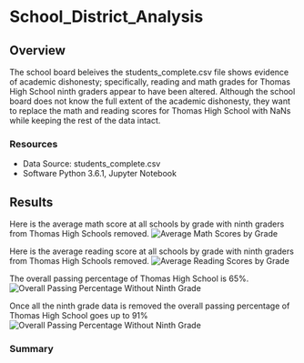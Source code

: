 # School_District_Analysis
## Overview
The school board beleives the students_complete.csv file shows evidence of academic dishonesty; specifically, reading and math grades for Thomas High School ninth graders appear to have been altered. Although the school board does not know the full extent of the academic dishonesty, they want to replace the math and reading scores for Thomas High School with NaNs while keeping the rest of the data intact.

### Resources
- Data Source: students_complete.csv
- Software Python 3.6.1, Jupyter Notebook

## Results
Here is the average math score at all schools by grade with ninth graders from Thomas High Schools removed.
![Average Math Scores by Grade](https://github.com/joeapodaca/Shcool_District_Analysis/blob/main/Resources/average_math_grade.PNG)

Here is the average reading score at all schools by grade with ninth graders from Thomas High Schools removed.
![Average Reading Scores by Grade](https://github.com/joeapodaca/Election_Analysis/blob/main/Resources/average_reading_grade.PNG)




The overall passing percentage of Thomas High School is 65%.
![Overall Passing Percentage Without Ninth Grade](https://github.com/joeapodaca/Election_Analysis/blob/main/Resources/THS_with_ninth)

Once all the ninth grade data is removed the overall passing percentage of Thomas High School goes up to 91%
![Overall Passing Percentage Without Ninth Grade](https://github.com/joeapodaca/Election_Analysis/blob/main/Resources/THS_without_ninth)



### Summary



